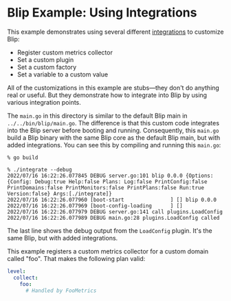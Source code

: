 # Blip Example: Using Integrations

This example demonstrates using several different [integrations](https://cashapp.github.io/blip/v1.0/integrate) to customize Blip:

* Register custom metrics collector
* Set a custom plugin
* Set a custom factory
* Set a variable to a custom value

All of the customizations in this example are stubs&mdash;they don't do anything real or useful. But they demonstrate how to integrate into Blip by using various integration points.

The `main.go` in this directory is similar to the default Blip main in `../../bin/blip/main.go`. The difference is that this custom code integrates into the Blip server before booting and running. Consequently, this `main.go` build a Blip binary with the same Blip core as the default Blip main, but with added integrations. You can see this by compiling and running this `main.go`:

```
% go build

% ./integrate --debug
2022/07/16 16:22:26.077845 DEBUG server.go:101 blip 0.0.0 {Options:{Config: Debug:true Help:false Plans: Log:false PrintConfig:false PrintDomains:false PrintMonitors:false PrintPlans:false Run:true Version:false} Args:[./integrate]}
2022/07/16 16:22:26.077960 [boot-start               ] [] blip 0.0.0
2022/07/16 16:22:26.077969 [boot-config-loading      ] []
2022/07/16 16:22:26.077979 DEBUG server.go:141 call plugins.LoadConfig
2022/07/16 16:22:26.077989 DEBUG main.go:28 plugins.LoadConfig called
```

The last line shows the debug output from the `LoadConfig` plugin. It's the same Blip, but with added integrations.

This example registers a custom metrics collector for a custom domain called "foo". That makes the following plan valid:

```yaml
level:
  collect:
    foo:
      # Handled by FooMetrics
```

